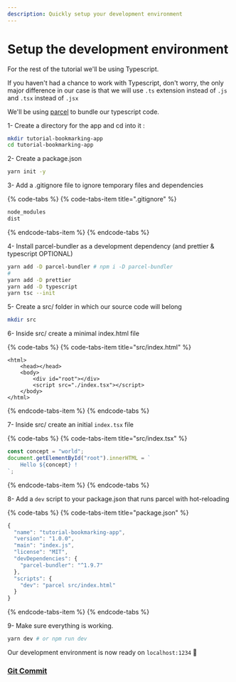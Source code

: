 ```yaml
---
description: Quickly setup your development environment
---
```


# Setup the development environment

For the rest of the tutorial we'll be using Typescript. 

If you haven't had a chance to work with Typescript, don't worry, the only major difference in our case is that we will use `.ts` extension instead of `.js` and `.tsx` instead of `.jsx`

We'll be using [parcel](https://github.com/parcel-bundler/parcel) to bundle our typescript code.

1-  Create a directory for the app and cd into it :

```bash
mkdir tutorial-bookmarking-app
cd tutorial-bookmarking-app
```

2- Create a package.json 

```bash
yarn init -y
```

3- Add a .gitignore file to ignore temporary files and dependencies

{% code-tabs %}
{% code-tabs-item title=".gitignore" %}
```bash
node_modules
dist
```
{% endcode-tabs-item %}
{% endcode-tabs %}

4- Install parcel-bundler as a development dependency \(and prettier & typescript OPTIONAL\)

```bash
yarn add -D parcel-bundler # npm i -D parcel-bundler
# 
yarn add -D prettier
yarn add -D typescript
yarn tsc --init
```

5- Create a src/ folder in which our source code will belong

```bash
mkdir src
```

6- Inside src/ create a minimal index.html file

{% code-tabs %}
{% code-tabs-item title="src/index.html" %}
```markup
<html>
    <head></head>
    <body>
        <div id="root"></div>
        <script src="./index.tsx"></script>
    </body>
</html>
```
{% endcode-tabs-item %}
{% endcode-tabs %}

7- Inside src/ create an initial `index.tsx` file

{% code-tabs %}
{% code-tabs-item title="src/index.tsx" %}
```typescript
const concept = "world";
document.getElementById("root").innerHTML = `
    Hello ${concept} !
`;
```
{% endcode-tabs-item %}
{% endcode-tabs %}

8- Add a `dev` script to your package.json that runs parcel with hot-reloading

{% code-tabs %}
{% code-tabs-item title="package.json" %}
```javascript
{
  "name": "tutorial-bookmarking-app",
  "version": "1.0.0",
  "main": "index.js",
  "license": "MIT",
  "devDependencies": {
    "parcel-bundler": "^1.9.7"
  },
  "scripts": {
    "dev": "parcel src/index.html"
  }
}

```
{% endcode-tabs-item %}
{% endcode-tabs %}

9- Make sure everything is working.

```bash
yarn dev # or npm run dev
```

Our development environment is now ready on `localhost:1234`  🎉

### [Git Commit](https://github.com/rakannimer/react-firebase/commit/f36141dfb9038b0a820bcd3dc98e2d2197b03cdf)

